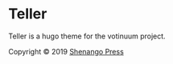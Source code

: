 # Teller

Teller is a hugo theme for the votinuum project.

Copyright &copy; 2019 [Shenango Press][shenango]

[shenango]: https://github.com/reubenlillie
